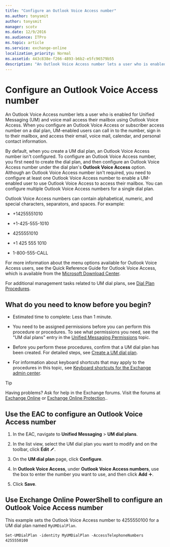 ```yaml
---
title: "Configure an Outlook Voice Access number"
ms.author: tonysmit
author: tonysmit
manager: scotv
ms.date: 12/9/2016
ms.audience: ITPro
ms.topic: article
ms.service: exchange-online
localization_priority: Normal
ms.assetid: 443c838e-f266-4893-b6b2-e5fc96579b55
description: "An Outlook Voice Access number lets a user who is enabled for Unified Messaging (UM) and voice mail access their mailbox using Outlook Voice Access. When you configure an Outlook Voice Access or subscriber access number on a dial plan, UM-enabled users can call in to the number, sign in to their mailbox, and access their email, voice mail, calendar, and personal contact information."
---
```


# Configure an Outlook Voice Access number

An Outlook Voice Access number lets a user who is enabled for Unified Messaging (UM) and voice mail access their mailbox using Outlook Voice Access. When you configure an Outlook Voice Access or subscriber access number on a dial plan, UM-enabled users can call in to the number, sign in to their mailbox, and access their email, voice mail, calendar, and personal contact information.

By default, when you create a UM dial plan, an Outlook Voice Access number isn't configured. To configure an Outlook Voice Access number, you first need to create the dial plan, and then configure an Outlook Voice Access number under the dial plan's **Outlook Voice Access** option. Although an Outlook Voice Access number isn't required, you need to configure at least one Outlook Voice Access number to enable a UM-enabled user to use Outlook Voice Access to access their mailbox. You can configure multiple Outlook Voice Access numbers for a single dial plan.

Outlook Voice Access numbers can contain alphabetical, numeric, and special characters, separators, and spaces. For example:

- +14255551010

- +1-425-555-1010

- 4255551010

- +1 425 555 1010

- 1-800-555-CALL

For more information about the menu options available for Outlook Voice Access users, see the Quick Reference Guide for Outlook Voice Access, which is available from the [Microsoft Download Center](https://go.microsoft.com/fwlink/p/?linkId=64645).

For additional management tasks related to UM dial plans, see [Dial Plan Procedures](https://technet.microsoft.com/library/1bda77c8-c4e2-4ae0-a001-76ae029bf843.aspx).

## What do you need to know before you begin?

- Estimated time to complete: Less than 1 minute.

- You need to be assigned permissions before you can perform this procedure or procedures. To see what permissions you need, see the "UM dial plans" entry in the [Unified Messaging Permissions](https://technet.microsoft.com/library/d326c3bc-8f33-434a-bf02-a83cc26a5498.aspx) topic.

- Before you perform these procedures, confirm that a UM dial plan has been created. For detailed steps, see [Create a UM dial plan](../../voice-mail-unified-messaging/connect-voice-mail-system/create-um-dial-plan.md).

- For information about keyboard shortcuts that may apply to the procedures in this topic, see [Keyboard shortcuts for the Exchange admin center](../../accessibility/keyboard-shortcuts-in-admin-center.md).

> [!TIP]
> Having problems? Ask for help in the Exchange forums. Visit the forums at [Exchange Online](https://go.microsoft.com/fwlink/p/?linkId=267542) or [Exchange Online Protection](https://go.microsoft.com/fwlink/p/?linkId=285351)..

## Use the EAC to configure an Outlook Voice Access number

1. In the EAC, navigate to **Unified Messaging** \> **UM dial plans**.

2. In the list view, select the UM dial plan you want to modify and on the toolbar, click **Edit** ![Edit icon](../../media/ITPro_EAC_EditIcon.gif).

3. On the **UM dial plan** page, click **Configure**.

4. In **Outlook Voice Access**, under **Outlook Voice Access numbers**, use the box to enter the number you want to use, and then click **Add** ![Add Icon](../../media/ITPro_EAC_AddIcon.gif).

5. Click **Save**.

## Use Exchange Online PowerShell to configure an Outlook Voice Access number

This example sets the Outlook Voice Access number to 4255550100 for a UM dial plan named `MyUMDialPlan`.

```
Set-UMDialPlan -identity MyUMDialPlan -AccessTelephoneNumbers 4255550100
```


